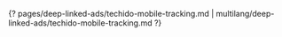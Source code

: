 {? pages/deep-linked-ads/techido-mobile-tracking.md | multilang/deep-linked-ads/techido-mobile-tracking.md ?}
